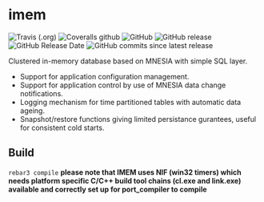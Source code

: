 # imem 

![Travis (.org)](https://img.shields.io/travis/K2InformaticsGmbH/imem.svg)
![Coveralls github](https://img.shields.io/coveralls/github/K2InformaticsGmbH/imem.svg)
![GitHub](https://img.shields.io/github/license/K2InformaticsGmbH/imem.svg)
![GitHub release](https://img.shields.io/github/release/K2InformaticsGmbH/imem.svg)
![GitHub Release Date](https://img.shields.io/github/release-date/K2InformaticsGmbH/imem.svg)
![GitHub commits since latest release](https://img.shields.io/github/commits-since/K2InformaticsGmbH/imem/3.3.0.svg)

Clustered in-memory database based on MNESIA with simple SQL layer.

* Support for application configuration management.
* Support for application control by use of MNESIA data change notifications.
* Logging mechanism for time partitioned tables with automatic data ageing.
* Snapshot/restore functions giving limited persistance gurantees, useful for consistent cold starts.

[travis]: https://travis-ci.org/K2InformaticsGmbH/imem
[travis badge]: https://img.shields.io/travis/K2InformaticsGmbH/imem/master.svg?style=flat-square
[coveralls]: https://coveralls.io/github/K2InformaticsGmbH/imem
[coveralls badge]: https://img.shields.io/coveralls/K2InformaticsGmbH/imem/master.svg?style=flat-square
[erlang version badge]: https://img.shields.io/badge/erlang-20.0%20to%2020.1-blue.svg?style=flat-square

## Build
`rebar3 compile`
**please note that IMEM uses NIF (win32 timers) which needs platform specific C/C++ build tool chains (cl.exe and link.exe) available and correctly set up for port_compiler to compile**
